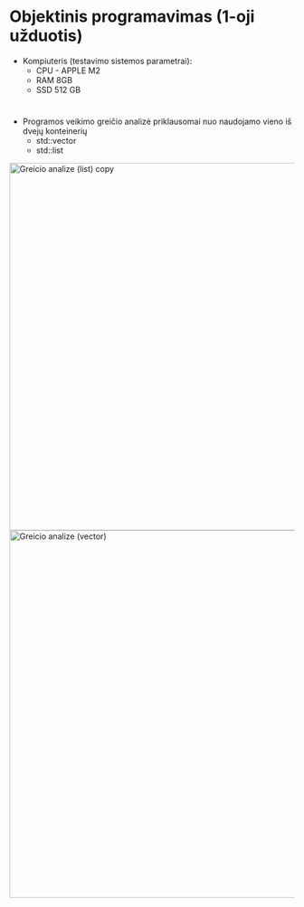 # Objektinis programavimas (1-oji užduotis)
* Kompiuteris (testavimo sistemos parametrai):
  - CPU - APPLE M2
  - RAM 8GB
  - SSD 512 GB
# 
* Programos veikimo greičio analizė priklausomai nuo naudojamo vieno iš dvejų konteinerių
  - std::vector
  - std::list
<img width="650" alt="Greicio analize (list) copy" src="https://github.com/user-attachments/assets/1c358429-7695-4f21-8fda-21ad6ed90702"> 
<img width="650" alt="Greicio analize (vector)" src="https://github.com/user-attachments/assets/1f2bd0a8-de54-47cd-a767-3d10540b512d"> 
